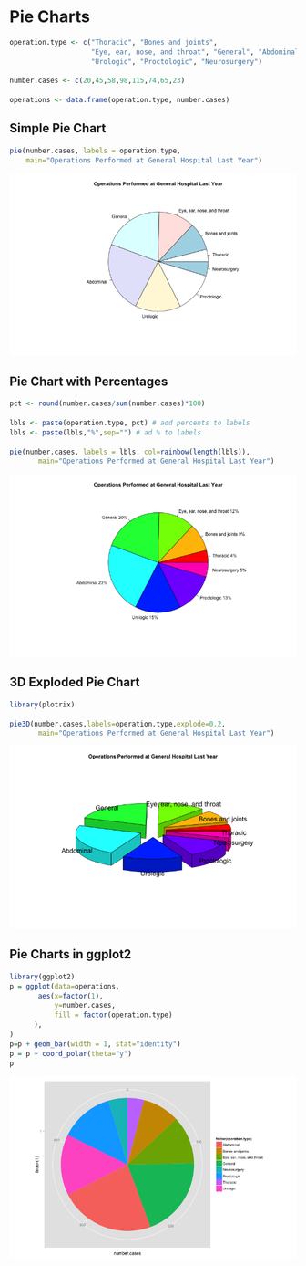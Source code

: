 Pie Charts
========================================================


```r
operation.type <- c("Thoracic", "Bones and joints", 
                    "Eye, ear, nose, and throat", "General", "Abdominal", 
                    "Urologic", "Proctologic", "Neurosurgery")

number.cases <- c(20,45,58,98,115,74,65,23)

operations <- data.frame(operation.type, number.cases)
```

## Simple Pie Chart

```r
pie(number.cases, labels = operation.type, 
    main="Operations Performed at General Hospital Last Year")
```

![plot of chunk unnamed-chunk-2](figure/unnamed-chunk-2.png) 

## Pie Chart with Percentages

```r
pct <- round(number.cases/sum(number.cases)*100)

lbls <- paste(operation.type, pct) # add percents to labels 
lbls <- paste(lbls,"%",sep="") # ad % to labels 

pie(number.cases, labels = lbls, col=rainbow(length(lbls)),
       main="Operations Performed at General Hospital Last Year")
```

![plot of chunk unnamed-chunk-3](figure/unnamed-chunk-3.png) 

## 3D Exploded Pie Chart

```r
library(plotrix)

pie3D(number.cases,labels=operation.type,explode=0.2,
       main="Operations Performed at General Hospital Last Year")
```

![plot of chunk unnamed-chunk-4](figure/unnamed-chunk-4.png) 
       
## Pie Charts in ggplot2

```r
library(ggplot2)
p = ggplot(data=operations, 
       aes(x=factor(1),
           y=number.cases,
           fill = factor(operation.type)
      ),
)
p=p + geom_bar(width = 1, stat="identity") 
p = p + coord_polar(theta="y") 
p
```

![plot of chunk unnamed-chunk-5](figure/unnamed-chunk-5.png) 


